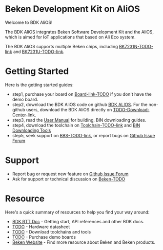 # Beken Development Kit on AliOS

Welcome to BDK AliOS!

The BDK AliOS integrates Beken Software Development Kit and the AliOS, which is aimed for IoT applications that based on Ali Eco system.

The BDK AliOS supports multiple Beken chips, including [BK7231N-TODO-link](http://www.bekencorp.com/) and [BK7231U-TODO-link](http://www.bekencorp.com/).

# Getting Started

Here is the getting started guides:

 - step1, purchase your board on [Board-link-TODO](http://www.bekencorp.com/) if you don't have the demo board.
 - step2, download the BDK AliOS code on github [BDK ALIOS](https://github.com/bekencorp/bdk_alios). For the non-github users,
download the BDK AliOS directly on [TODO-Download-Center-link](http://www.bekencorp.com/).
 - step3, read the [User Manual](https://github.com/bekencorp/bdk_alios/blob/release/v3.0/release/doc/BK72XX_SDK_User_Manual-3.0.3.pdf) for building, BIN downloading guides.
 - step4, download the toolchain on [Toolchain-TODO-link](http://www.bekencorp.com/) and [BIN Downloading Tools](http://www.bekencorp.com/)
 - step5, seek support on [BBS-TODO-link](http://www.bekencorp.com/), or report bugs on [Github Issue Forum](https://github.com/bekencorp/bdk_alios/issues)

# Support
 - Report bug or request new feature on [Github Issue Forum](https://github.com/bekencorp/bdk_alios/issues)  
 - Ask for support or technical discussion on [Beken-TODO](http://www.bekencorp.com/)

# Resource

Here's a quick summary of resources to help you find your way around:

 - [BDK RTT Doc](https://github.com/bekencorp/bdk_alios/tree/release/v3.0/release/doc) - Getting start, API references and other BDK docs.
 - [TODO](http://www.bekencorp.com/index/services/download.html) - Hardware datasheet
 - [TODO](http://www.bekencorp.com/index/services/download.html) - Download toolchains and tools
 - [TODO](http://www.bekencorp.com/) - Purchase demo boards
 - [Beken Website](http://www.bekencorp.com) - Find more resource about Beken and Beken products.
